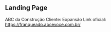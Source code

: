 ## Landing Page 

ABC da Construção
Cliente: Expansão
Link oficial: https://franqueado.abcevoce.com.br/